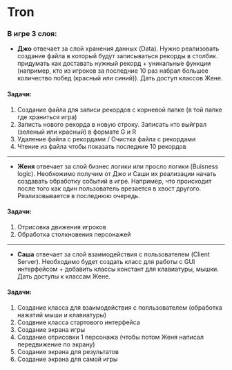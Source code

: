 # Tron
### В игре 3 слоя:

- **Джо** отвечает за слой хранения данных (Data). Нужно реализовать создание файла в который будут записываться рекорды в столбик. придумать как доставать нужный рекорд + уникальные функции (например, кто из игроков за последние 10 раз набрал большее количество побед (красный или синий)). Дать доступ классов Жене.
#### Задачи: 
1) Создание файла для записи рекордов с корневой папке (в той папке где храниться игра)
2) Записть нового рекорда в новую строку. Записать кто выйграл (зеленый или красный) в формате G и R
3) Удаление файла с рекордами / Очистка файла с рекордами
4) Чтение из файла чтобы показать последние 10 рекордов
***

- **Женя** отвечает за слой бизнес логики или просло логики (Buisness logic). Необхожимо получим от Джо и Саши их реализации начать создавать обработку событий в игре. Например, что происходит после того как один пользователь врезается в хвост другого. Реализовывается в последнюю очередь.
#### Задачи: 
1) Отрисовка движения игроков
2) Обработка столкновения персонажей
***

- **Саша** отвечает за слой взаимодействия с пользователем (Client Server). Необходимо будет создать класс для работы с GUI интерфейсом + добавить классы констант для клавиатуры, мышки. Дать доступы к классам Жене.
#### Задачи: 
1) Создание класса для взаимодействия с полльзователем (обработка нажатий мыши и клавиатуры)
2) Создвние класса стартового интерфейса
3) Создание экрана игры
4) Создание отрисовки 1 персонажа (чтобы потом Женя написал передвижение по экрану)
5) Создание экрана для результатов
6) Создание экрана для самой игры

